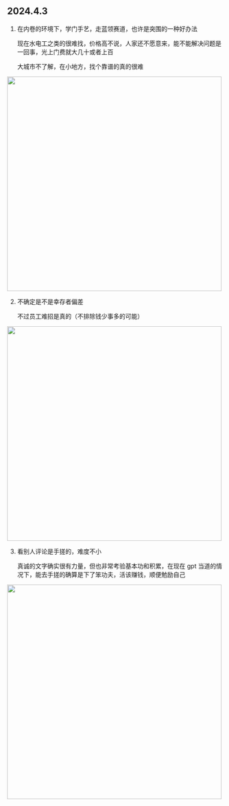 ## 2024.4.3

1. 在内卷的环境下，学门手艺，走蓝领赛道，也许是突围的一种好办法

   现在水电工之类的很难找，价格高不说，人家还不愿意来，能不能解决问题是一回事，光上门费就大几十或者上百

   大城市不了解，在小地方，找个靠谱的真的很难

<img src="/imgs/weather-vane/2024-4/2024-4-3-1.jpg" width="500"   />

2. 不确定是不是幸存者偏差

   不过员工难招是真的（不排除钱少事多的可能）

<img src="/imgs/weather-vane/2024-4/2024-4-3-2.jpg" width="500"   />

3. 看别人评论是手搓的，难度不小

   真诚的文字确实很有力量，但也非常考验基本功和积累，在现在 gpt 当道的情况下，能去手搓的确算是下了笨功夫，活该赚钱，顺便勉励自己

<img src="/imgs/weather-vane/2024-4/2024-4-3-3.jpg" width="500"   />
